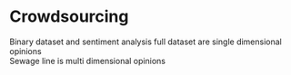 # Crowdsourcing
Binary dataset and sentiment analysis full dataset are single dimensional opinions  
Sewage line is multi dimensional opinions
